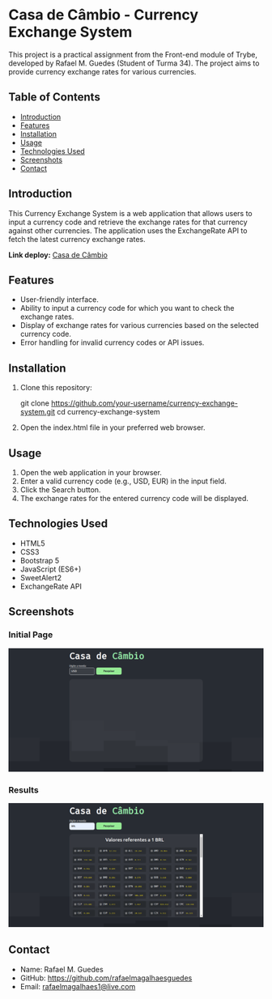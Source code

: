 # Casa de Câmbio - Currency Exchange System

This project is a practical assignment from the Front-end module of Trybe, developed by Rafael M. Guedes (Student of Turma 34). The project aims to provide currency exchange rates for various currencies.

## Table of Contents

- [Introduction](#introduction)
- [Features](#features)
- [Installation](#installation)
- [Usage](#usage)
- [Technologies Used](#technologies-used)
- [Screenshots](#screenshots)
- [Contact](#contact)

## Introduction

This Currency Exchange System is a web application that allows users to input a currency code and retrieve the exchange rates for that currency against other currencies. The application uses the ExchangeRate API to fetch the latest currency exchange rates.

**Link deploy:** <a href="">Casa de Câmbio</a>

## Features

- User-friendly interface.
- Ability to input a currency code for which you want to check the exchange rates.
- Display of exchange rates for various currencies based on the selected currency code.
- Error handling for invalid currency codes or API issues.

## Installation

1. Clone this repository:

   git clone https://github.com/your-username/currency-exchange-system.git
   cd currency-exchange-system

1. Open the index.html file in your preferred web browser.

## Usage

1. Open the web application in your browser.
2. Enter a valid currency code (e.g., USD, EUR) in the input field.
3. Click the Search button.
4. The exchange rates for the entered currency code will be displayed.

## Technologies Used

- HTML5
- CSS3
- Bootstrap 5
- JavaScript (ES6+)
- SweetAlert2
- ExchangeRate API

## Screenshots

### Initial Page
![Homepage](https://github.com/rafaelmagalhaesguedes/casaDeCambio/blob/main/src/assets/screen-system/home.png)

### Results
![Homepage](https://github.com/rafaelmagalhaesguedes/casaDeCambio/blob/main/src/assets/screen-system/result.png)

## Contact

- Name: Rafael M. Guedes
- GitHub: https://github.com/rafaelmagalhaesguedes
- Email: rafaelmagalhaes1@live.com
